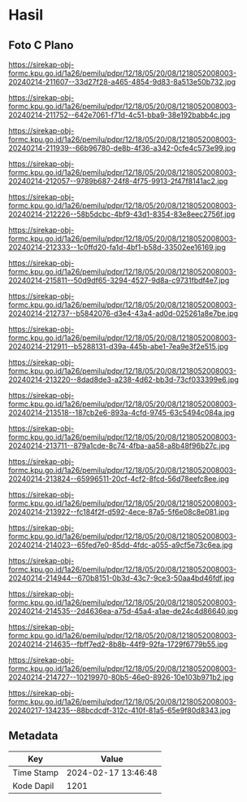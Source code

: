 # Hasil

## Foto C Plano

https://sirekap-obj-formc.kpu.go.id/1a26/pemilu/pdpr/12/18/05/20/08/1218052008003-20240214-211607--33d27f28-a465-4854-9d83-8a513e50b732.jpg

https://sirekap-obj-formc.kpu.go.id/1a26/pemilu/pdpr/12/18/05/20/08/1218052008003-20240214-211752--642e7061-f71d-4c51-bba9-38e192babb4c.jpg

https://sirekap-obj-formc.kpu.go.id/1a26/pemilu/pdpr/12/18/05/20/08/1218052008003-20240214-211939--66b96780-de8b-4f36-a342-0cfe4c573e99.jpg

https://sirekap-obj-formc.kpu.go.id/1a26/pemilu/pdpr/12/18/05/20/08/1218052008003-20240214-212057--9789b687-24f8-4f75-9913-2f47f8141ac2.jpg

https://sirekap-obj-formc.kpu.go.id/1a26/pemilu/pdpr/12/18/05/20/08/1218052008003-20240214-212226--58b5dcbc-4bf9-43d1-8354-83e8eec2756f.jpg

https://sirekap-obj-formc.kpu.go.id/1a26/pemilu/pdpr/12/18/05/20/08/1218052008003-20240214-212333--1c0ffd20-fa1d-4bf1-b58d-33502ee16169.jpg

https://sirekap-obj-formc.kpu.go.id/1a26/pemilu/pdpr/12/18/05/20/08/1218052008003-20240214-215811--50d9df65-3294-4527-9d8a-c9731fbdf4e7.jpg

https://sirekap-obj-formc.kpu.go.id/1a26/pemilu/pdpr/12/18/05/20/08/1218052008003-20240214-212737--b5842076-d3e4-43a4-ad0d-025261a8e7be.jpg

https://sirekap-obj-formc.kpu.go.id/1a26/pemilu/pdpr/12/18/05/20/08/1218052008003-20240214-212911--b5288131-d39a-445b-abe1-7ea9e3f2e515.jpg

https://sirekap-obj-formc.kpu.go.id/1a26/pemilu/pdpr/12/18/05/20/08/1218052008003-20240214-213220--8dad8de3-a238-4d62-bb3d-73cf033399e6.jpg

https://sirekap-obj-formc.kpu.go.id/1a26/pemilu/pdpr/12/18/05/20/08/1218052008003-20240214-213518--187cb2e6-893a-4cfd-9745-63c5494c084a.jpg

https://sirekap-obj-formc.kpu.go.id/1a26/pemilu/pdpr/12/18/05/20/08/1218052008003-20240214-213711--879a1cde-8c74-4fba-aa58-a8b48f96b27c.jpg

https://sirekap-obj-formc.kpu.go.id/1a26/pemilu/pdpr/12/18/05/20/08/1218052008003-20240214-213824--65996511-20cf-4cf2-8fcd-56d78eefc8ee.jpg

https://sirekap-obj-formc.kpu.go.id/1a26/pemilu/pdpr/12/18/05/20/08/1218052008003-20240214-213922--fc184f2f-d592-4ece-87a5-5f6e08c8e081.jpg

https://sirekap-obj-formc.kpu.go.id/1a26/pemilu/pdpr/12/18/05/20/08/1218052008003-20240214-214023--65fed7e0-85dd-4fdc-a055-a9cf5e73c6ea.jpg

https://sirekap-obj-formc.kpu.go.id/1a26/pemilu/pdpr/12/18/05/20/08/1218052008003-20240214-214944--670b8151-0b3d-43c7-9ce3-50aa4bd46fdf.jpg

https://sirekap-obj-formc.kpu.go.id/1a26/pemilu/pdpr/12/18/05/20/08/1218052008003-20240214-214535--2d4636ea-a75d-45a4-a1ae-de24c4d86640.jpg

https://sirekap-obj-formc.kpu.go.id/1a26/pemilu/pdpr/12/18/05/20/08/1218052008003-20240214-214635--fbff7ed2-8b8b-44f9-92fa-1729f6779b55.jpg

https://sirekap-obj-formc.kpu.go.id/1a26/pemilu/pdpr/12/18/05/20/08/1218052008003-20240214-214727--10219970-80b5-46e0-8926-10e103b971b2.jpg

https://sirekap-obj-formc.kpu.go.id/1a26/pemilu/pdpr/12/18/05/20/08/1218052008003-20240217-134235--88bcdcdf-312c-410f-81a5-65e9f80d8343.jpg


## Metadata

| Key        | Value               |
| ---------- | ------------------- |
| Time Stamp | 2024-02-17 13:46:48 |
| Kode Dapil | 1201                |



